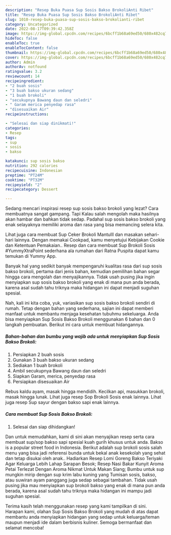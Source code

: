 ```yaml
---
description: "Resep Buka Puasa Sup Sosis Bakso BrokoliAnti Ribet"
title: "Resep Buka Puasa Sup Sosis Bakso BrokoliAnti Ribet"
slug: 1010-resep-buka-puasa-sup-sosis-bakso-brokolianti-ribet
category: Uncategorized
date: 2022-08-17T09:39:42.358Z
image: https://img-global.cpcdn.com/recipes/6bcff1b68a69ed50/680x482cq70/sup-sosis-bakso-brokoli-foto-resep-utama.jpg
hideToc: false
enableToc: true
enableTocContent: false
thumbnail: https://img-global.cpcdn.com/recipes/6bcff1b68a69ed50/680x482cq70/sup-sosis-bakso-brokoli-foto-resep-utama.jpg
cover: https://img-global.cpcdn.com/recipes/6bcff1b68a69ed50/680x482cq70/sup-sosis-bakso-brokoli-foto-resep-utama.jpg
author: Admin
authorAv: notfound
ratingvalue: 3.2
reviewcount: 14
recipeingredient:
- "2 buah sosis"
- "3 buah bakso ukuran sedang"
- "1 buah brokoli"
- "secukupnya Bawang daun dan seledri"
- " Garam merica penyedap rasa"
- "disesuaikan Air"
recipeinstructions:

- "Selesai dan siap dinikmati!"
categories:
- Resep
tags:
- sup
- sosis
- bakso

katakunci: sup sosis bakso 
nutrition: 292 calories
recipecuisine: Indonesian
preptime: "PT24M"
cooktime: "PT32M"
recipeyield: "2"
recipecategory: Dessert

---
```



Sedang mencari inspirasi resep sup sosis bakso brokoli yang lezat? Cara membuatnya sangat gampang. Tapi Kalau salah mengolah maka hasilnya akan hambar dan bahkan tidak sedap. Padahal sup sosis bakso brokoli yang enak selayaknya memiliki aroma dan rasa yang bisa memancing selera kita.


Lihat juga cara membuat Sup Ceker Brokoli Mantulll dan masakan sehari-hari lainnya. Dengan memakai Cookpad, kamu menyetujui Kebijakan Cookie dan Ketentuan Pemakaian.. Resep dan cara membuat Sup Brokoli Sosis #YummyXtraPoint sederhana ala rumahan dari Ratna Puspita dapat kamu temukan di Yummy App.

Banyak hal yang sedikit banyak mempengaruhi kualitas rasa dari sup sosis bakso brokoli, pertama dari jenis bahan, kemudian pemilihan bahan segar hingga cara mengolah dan menyajikannya. Tidak usah pusing jika ingin menyiapkan sup sosis bakso brokoli yang enak di mana pun anda berada, karena asal sudah tahu triknya maka hidangan ini dapat menjadi suguhan spesial.


Nah, kali ini kita coba, yuk, variasikan sup sosis bakso brokoli sendiri di rumah. Tetap dengan bahan yang sederhana, sajian ini dapat memberi manfaat untuk membantu menjaga kesehatan tubuhmu sekeluarga. Anda bisa menyiapkan Sup Sosis Bakso Brokoli menggunakan 6 bahan dan 0 langkah pembuatan. Berikut ini cara untuk membuat hidangannya.

<!--inarticleads1-->

##### Bahan-bahan dan bumbu yang wajib ada untuk menyiapkan Sup Sosis Bakso Brokoli:

1. Persiapkan 2 buah sosis
1. Gunakan 3 buah bakso ukuran sedang
1. Sediakan 1 buah brokoli
1. Ambil secukupnya Bawang daun dan seledri
1. Siapkan  Garam, merica, penyedap rasa
1. Persiapkan disesuaikan Air


Rebus kaldu ayam, masak hingga mendidih. Kecilkan api, masukkan brokoli, masak hingga lunak. Lihat juga resep Sop Brokoli Sosis enak lainnya. Lihat juga resep Sup sayur dengan bakso sapi enak lainnya. 

<!--inarticleads2-->

##### Cara membuat Sup Sosis Bakso Brokoli:


1. Selesai dan siap dihidangkan!

Dan untuk memudahkan, kami di sini akan menyajikan resep serta cara membuat sup/sop bakso sapi spesial kuah gurih khusus untuk anda. Bakso is a popular street food in Indonesia. Berikut adalah sup brokoli sosis salah menu yang bisa jadi referensi bunda untuk bekal anak kesekolah yang sehat dan tetap disukai oleh anak.. Hadiarkan Resep Lomi Goreng Bakso Teriyaki Agar Keluarga Lebih Lahap Sarapan Besok; Resep Nasi Bakar Kunyit Aroma Petai Terlezat Dengan Aroma Nikmat Untuk Makan Siang; Bumbu untuk sup mungkin mirip dengan sup krim labu kuning yang Tumisan sosis, bakso, atau suwiran ayam panggang juga sedap sebagai tambahan. Tidak usah pusing jika mau menyiapkan sup brokoli bakso yang enak di mana pun anda berada, karena asal sudah tahu triknya maka hidangan ini mampu jadi suguhan spesial. 

Terima kasih telah menggunakan resep yang kami tampilkan di sini. Harapan kami, olahan Sup Sosis Bakso Brokoli yang mudah di atas dapat membantu anda menyiapkan hidangan yang sedap untuk keluarga/teman maupun menjadi ide dalam berbisnis kuliner. Semoga bermanfaat dan selamat mencoba!
